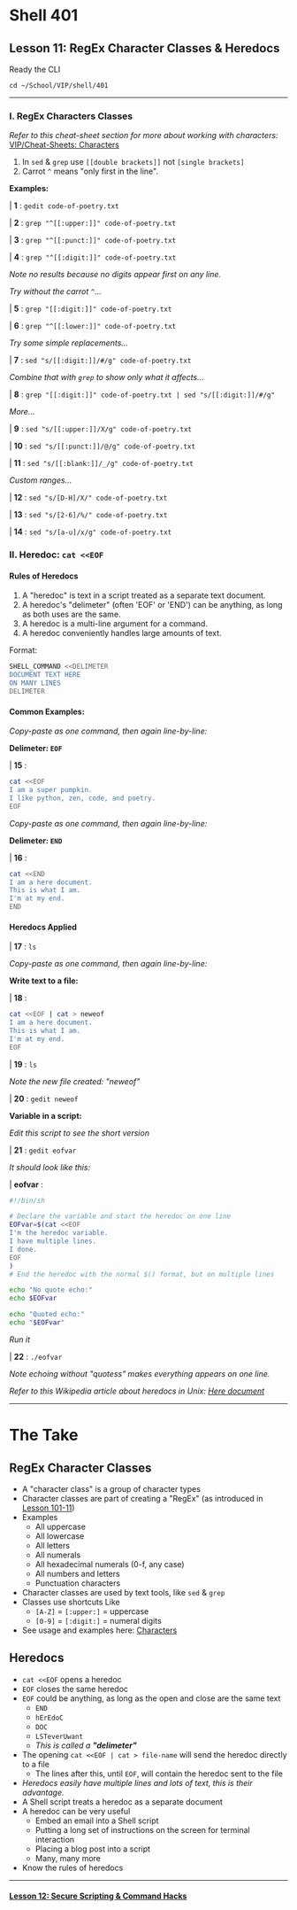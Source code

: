 # Shell 401
## Lesson 11: RegEx Character Classes & Heredocs

Ready the CLI

`cd ~/School/VIP/shell/401`

___

### I. RegEx Characters Classes

*Refer to this cheat-sheet section for more about working with characters:* [VIP/Cheat-Sheets: Characters](https://github.com/inkVerb/VIP/blob/master/Cheat-Sheets/Characters.md)

1. In `sed` & `grep` use `[[double brackets]]` not `[single brackets]`
2. Carrot `^` means "only first in the line".

**Examples:**

| **1** : `gedit code-of-poetry.txt`

| **2** : `grep "^[[:upper:]]" code-of-poetry.txt`

| **3** : `grep "^[[:punct:]]" code-of-poetry.txt`

| **4** : `grep "^[[:digit:]]" code-of-poetry.txt`

*Note no results because no digits appear first on any line.*

*Try without the carrot `^`...*

| **5** : `grep "[[:digit:]]" code-of-poetry.txt`

| **6** : `grep "^[[:lower:]]" code-of-poetry.txt`

*Try some simple replacements...*

| **7** : `sed "s/[[:digit:]]/#/g" code-of-poetry.txt`

*Combine that with `grep` to show only what it affects...*

| **8** : `grep "[[:digit:]]" code-of-poetry.txt | sed "s/[[:digit:]]/#/g"`

*More...*

| **9** : `sed "s/[[:upper:]]/X/g" code-of-poetry.txt`

| **10** : `sed "s/[[:punct:]]/@/g" code-of-poetry.txt`

| **11** : `sed "s/[[:blank:]]/_/g" code-of-poetry.txt`

*Custom ranges...*

| **12** : `sed "s/[D-H]/X/" code-of-poetry.txt`

| **13** : `sed "s/[2-6]/%/" code-of-poetry.txt`

| **14** : `sed "s/[a-u]/x/g" code-of-poetry.txt`

### II. Heredoc: `cat <<EOF`

#### Rules of Heredocs
1. A "heredoc" is text in a script treated as a separate text document.
2. A heredoc's "delimeter" (often 'EOF' or 'END') can be anything, as long as both uses are the same.
3. A heredoc is a multi-line argument for a command.
4. A heredoc conveniently handles large amounts of text.

Format:
```sh
SHELL_COMMAND <<DELIMETER
DOCUMENT TEXT HERE
ON MANY LINES
DELIMETER
```

#### Common Examples:

*Copy-paste as one command, then again line-by-line:*

**Delimeter: `EOF`**

| **15** :

```sh
cat <<EOF
I am a super pumpkin.
I like python, zen, code, and poetry.
EOF
```

*Copy-paste as one command, then again line-by-line:*

**Delimeter: `END`**

| **16** :

```sh
cat <<END
I am a here document.
This is what I am.
I'm at my end.
END
```

#### Heredocs Applied

| **17** : `ls`

*Copy-paste as one command, then again line-by-line:*

**Write text to a file:**

| **18** :

```sh
cat <<EOF | cat > neweof
I am a here document.
This is what I am.
I'm at my end.
EOF
```

| **19** : `ls`

*Note the new file created: "neweof"*

| **20** : `gedit neweof`

**Variable in a script:**

*Edit this script to see the short version*

| **21** : `gedit eofvar`

*It should look like this:*

| **eofvar** :

```sh
#!/bin/sh

# Declare the variable and start the heredoc on one line
EOFvar=$(cat <<EOF
I'm the heredoc variable.
I have multiple lines.
I done.
EOF
)
# End the heredoc with the normal $() format, but on multiple lines

echo "No quote echo:"
echo $EOFvar

echo "Quoted echo:"
echo "$EOFvar"
```

*Run it*

| **22** : `./eofvar`

*Note echoing without "quotess" makes everything appears on one line.*

*Refer to this Wikipedia article about heredocs in Unix: [Here document](https://en.wikipedia.org/wiki/Here_document#Unix_shells)*

___

# The Take

## RegEx Character Classes
- A "character class" is a group of character types
- Character classes are part of creating a "RegEx" (as introduced in [Lesson 101-11](https://github.com/inkVerb/vip/blob/master/101-shell/Lesson-11.md))
- Examples
  - All uppercase
  - All lowercase
  - All letters
  - All numerals
  - All hexadecimal numerals (0-f, any case)
  - All numbers and letters
  - Punctuation characters
- Character classes are used by text tools, like `sed` & `grep`
- Classes use shortcuts Like
  - `[A-Z]` = `[:upper:]` = uppercase
  - `[0-9]` = `[:digit:]` = numeral digits
- See usage and examples here: [Characters](https://github.com/inkVerb/VIP/blob/master/Cheat-Sheets/Characters.md)

## Heredocs
- `cat <<EOF` opens a heredoc
- `EOF` closes the same heredoc
- `EOF` could be anything, as long as the open and close are the same text
  - `END`
  - `hErEdoC`
  - `DOC`
  - `LSTeverUwant`
  - *This is called a* ***"delimeter"***
- The opening `cat <<EOF | cat > file-name` will send the heredoc directly to a file
  - The lines after this, until `EOF`, will contain the heredoc sent to the file
- *Heredocs easily have multiple lines and lots of text, this is their advantage.*
- A Shell script treats a heredoc as a separate document
- A heredoc can be very useful
  - Embed an email into a Shell script
  - Putting a long set of instructions on the screen for terminal interaction
  - Placing a blog post into a script
  - Many, many more
- Know the rules of heredocs

___

#### [Lesson 12: Secure Scripting & Command Hacks](https://github.com/inkVerb/vip/blob/master/401-shell/Lesson-12.md)
